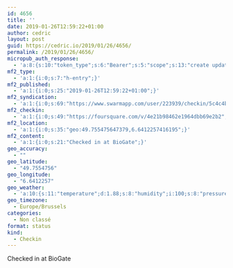 ```yaml
---
id: 4656
title: ''
date: 2019-01-26T12:59:22+01:00
author: cedric
layout: post
guid: https://cedric.io/2019/01/26/4656/
permalink: /2019/01/26/4656/
micropub_auth_response:
  - 'a:8:{s:10:"token_type";s:6:"Bearer";s:5:"scope";s:13:"create update";s:2:"me";s:18:"https://cedric.io/";s:9:"issued_by";s:45:"https://cedric.io/wp-json/indieauth/1.0/token";s:9:"client_id";s:27:"https://ownyourswarm.p3k.io";s:9:"issued_at";i:1542614471;s:4:"user";i:1;s:13:"last_accessed";i:1548504324;}'
mf2_type:
  - 'a:1:{i:0;s:7:"h-entry";}'
mf2_published:
  - 'a:1:{i:0;s:25:"2019-01-26T12:59:22+01:00";}'
mf2_syndication:
  - 'a:1:{i:0;s:69:"https://www.swarmapp.com/user/223939/checkin/5c4c4b9a8fb09e002c96d5ec";}'
mf2_checkin:
  - 'a:1:{i:0;s:49:"https://foursquare.com/v/4e21b98462e1964dbb69e2b2";}'
mf2_location:
  - 'a:1:{i:0;s:35:"geo:49.755475647379,6.6412257416195";}'
mf2_content:
  - 'a:1:{i:0;s:21:"Checked in at BioGate";}'
geo_accuracy:
  - ""
geo_latitude:
  - "49.7554756"
geo_longitude:
  - "6.6412257"
geo_weather:
  - 'a:10:{s:11:"temperature";d:1.88;s:8:"humidity";i:100;s:8:"pressure";i:1008;s:10:"cloudiness";i:90;s:4:"wind";a:2:{s:5:"speed";d:6.2;s:6:"degree";i:270;}s:7:"summary";s:3:"fog";s:4:"icon";s:6:"wi-fog";s:10:"visibility";i:600;s:7:"sunrise";s:25:"2019-01-26T08:14:13+01:00";s:6:"sunset";s:25:"2019-01-26T17:17:34+01:00";}'
geo_timezone:
  - Europe/Brussels
categories:
  - Non classé
format: status
kind:
  - Checkin
---
```

Checked in at BioGate